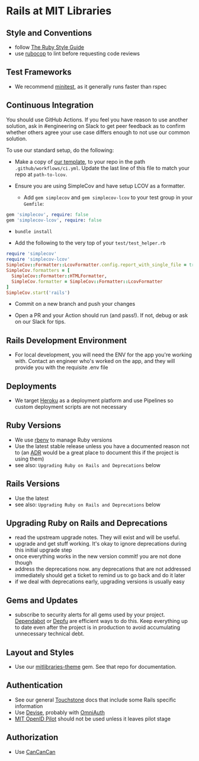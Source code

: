 # Rails at MIT Libraries

## Style and Conventions

- follow [The Ruby Style Guide](https://github.com/bbatsov/ruby-style-guide)
- use [rubocop](https://github.com/bbatsov/rubocop) to lint before requesting
  code reviews

## Test Frameworks

- We recommend [minitest](https://github.com/seattlerb/minitest), as it
  generally runs faster than rspec

## Continuous Integration

You should use GitHub Actions. If you feel you have reason to use another
solution, ask in #engineering on Slack to get peer feedback as to confirm
whether others agree your use case differs enough to not use our common
solution.

To use our standard setup, do the following:

- Make a copy of
  [our template](https://raw.githubusercontent.com/MITLibraries/bento/main/.github/workflows/ci.yml),
  to your repo in the path `.github/workflows/ci.yml`. Update the last line of
  this file to match your repo at `path-to-lcov`.

- Ensure you are using SimpleCov and have setup LCOV as a formatter.

  - Add `gem simplecov` and `gem simplecov-lcov` to your test group in your
    `Gemfile`:

```ruby
gem 'simplecov', require: false
gem 'simplecov-lcov', require: false
```

- `bundle install`

- Add the following to the very top of your `test/test_helper.rb`

```ruby
require 'simplecov'
require 'simplecov-lcov'
SimpleCov::Formatter::LcovFormatter.config.report_with_single_file = true
SimpleCov.formatters = [
  SimpleCov::Formatter::HTMLFormatter,
  SimpleCov.formatter = SimpleCov::Formatter::LcovFormatter
]
SimpleCov.start('rails')
```

- Commit on a new branch and push your changes

- Open a PR and your Action should run (and pass!). If not, debug or ask on our
  Slack for tips.

## Rails Development Environment

- For local development, you will need the ENV for the app you're working with.
  Contact an engineer who's worked on the app, and they will provide you with
  the requisite .env file

## Deployments

- We target [Heroku](/deploy/heroku) as a deployment platform and use Pipelines so custom
  deployment scripts are not necessary

## Ruby Versions

- We use [rbenv](https://github.com/rbenv/rbenv) to manage Ruby versions
- Use the latest stable release unless you have a documented reason not to
  (an [ADR](https://github.com/npryce/adr-tools) would be a great place to
  document this if the project is using them)
- see also: `Upgrading Ruby on Rails and Deprecations` below

## Rails Versions

- Use the latest
- see also: `Upgrading Ruby on Rails and Deprecations` below

## Upgrading Ruby on Rails and Deprecations

- read the upstream upgrade notes. They will exist and will be useful.
- upgrade and get stuff working. It's okay to ignore deprecations during this
  initial upgrade step
- once everything works in the new version commit! you are not done though
- address the deprecations now. any deprecations that are not addressed
  immediately should get a ticket to remind us to go back and do it later
- if we deal with deprecations early, upgrading versions is usually easy

## Gems and Updates

- subscribe to security alerts for all gems used by your project.
  [Dependabot](https://dependabot.com) or [Depfu](https://depfu.com) are
  efficient ways to do this. Keep everything up to date even after the project
  is in production to avoid accumulating unnecessary technical debt.

## Layout and Styles

- Use our [mitlibraries-theme](https://github.com/MITLibraries/mitlibraries-theme) gem. See that repo for documentation.

## Authentication

- See our general [Touchstone](/authentication/touchstone_saml) docs that include some
  Rails specific information
- Use [Devise](https://github.com/plataformatec/devise), probably with
  [OmniAuth](https://github.com/omniauth/omniauth)
- [MIT OpenID Pilot](https://oidc.mit.edu) should not be used unless it leaves pilot stage

## Authorization

- Use [CanCanCan](https://github.com/CanCanCommunity/cancancan)
